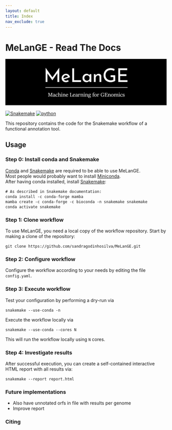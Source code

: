 ```yaml
---
layout: default
title: Index
nav_exclude: true
---
```


# MeLanGE - Read The Docs 

![Header](../logo/bitmap3.jpeg)


[![Snakemake](https://img.shields.io/badge/snakemake-≥5.31-brightgreen.svg)](https://snakemake.bitbucket.io)
[![python](https://img.shields.io/badge/python-≥3.8-brightgreen.svg)](https://www.python.org/)


This repository contains the code for the Snakemake workflow of a functional annotation tool.


## Usage

### Step 0: Install conda and Snakemake
[Conda](https://conda.io/docs/) and
[Snakemake](https://snakemake.readthedocs.io) are required to be able to use
MeLanGE. \
Most people would probably want to install
[Miniconda](https://conda.io/miniconda.html). \
After having conda installed, install [Snakemake](https://snakemake.readthedocs.io/en/stable/getting_started/installation.html):

    # As described in Snakemake documentation:
    conda install -c conda-forge mamba
    mamba create -c conda-forge -c bioconda -n snakemake snakemake
    conda activate snakemake


### Step 1: Clone workflow
To use MeLanGE, you need a local copy of the workflow repository. Start by
making a clone of the repository: 

    git clone https://github.com/sandragodinhosilva/MeLanGE.git

### Step 2: Configure workflow
Configure the workflow according to your needs by editing the file
`config.yaml`.

### Step 3: Execute workflow
Test your configuration by performing a dry-run via

    snakemake --use-conda -n

Execute the workflow locally via

    snakemake --use-conda --cores N

This will run the workflow locally using `N` cores. 

### Step 4: Investigate results
After successful execution, you can create a self-contained interactive HTML report with all results via:

    snakemake --report report.html


### Future implementations
- Also have unnotated orfs in file with results per genome
- Improve report

### Citing
